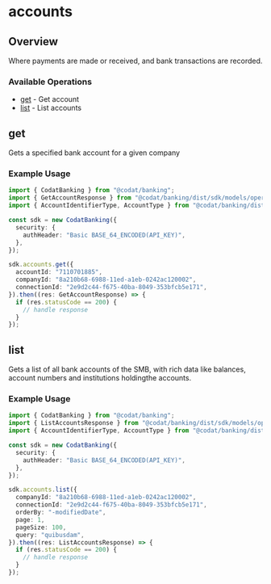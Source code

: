 # accounts

## Overview

Where payments are made or received, and bank transactions are recorded.

### Available Operations

* [get](#get) - Get account
* [list](#list) - List accounts

## get

Gets a specified bank account for a given company

### Example Usage

```typescript
import { CodatBanking } from "@codat/banking";
import { GetAccountResponse } from "@codat/banking/dist/sdk/models/operations";
import { AccountIdentifierType, AccountType } from "@codat/banking/dist/sdk/models/shared";

const sdk = new CodatBanking({
  security: {
    authHeader: "Basic BASE_64_ENCODED(API_KEY)",
  },
});

sdk.accounts.get({
  accountId: "7110701885",
  companyId: "8a210b68-6988-11ed-a1eb-0242ac120002",
  connectionId: "2e9d2c44-f675-40ba-8049-353bfcb5e171",
}).then((res: GetAccountResponse) => {
  if (res.statusCode == 200) {
    // handle response
  }
});
```

## list

Gets a list of all bank accounts of the SMB, with rich data like balances, account numbers and institutions holdingthe accounts.

### Example Usage

```typescript
import { CodatBanking } from "@codat/banking";
import { ListAccountsResponse } from "@codat/banking/dist/sdk/models/operations";
import { AccountIdentifierType, AccountType } from "@codat/banking/dist/sdk/models/shared";

const sdk = new CodatBanking({
  security: {
    authHeader: "Basic BASE_64_ENCODED(API_KEY)",
  },
});

sdk.accounts.list({
  companyId: "8a210b68-6988-11ed-a1eb-0242ac120002",
  connectionId: "2e9d2c44-f675-40ba-8049-353bfcb5e171",
  orderBy: "-modifiedDate",
  page: 1,
  pageSize: 100,
  query: "quibusdam",
}).then((res: ListAccountsResponse) => {
  if (res.statusCode == 200) {
    // handle response
  }
});
```
